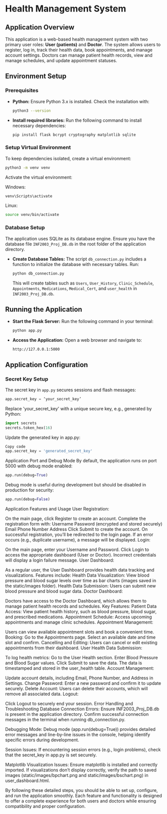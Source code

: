 # Health Management System

## Application Overview
This application is a web-based health management system with two primary user roles: **User (patients)** and **Doctor**. The system allows users to register, log in, track their health data, book appointments, and manage account settings. Doctors can manage patient health records, view and manage schedules, and update appointment statuses.

## Environment Setup

### Prerequisites
- **Python:** Ensure Python 3.x is installed. Check the installation with:
    ```bash
    python3 --version
    ```

- **Install required libraries:** Run the following command to install necessary dependencies:
    ```bash
    pip install flask bcrypt cryptography matplotlib sqlite
    ```

### Setup Virtual Environment
To keep dependencies isolated, create a virtual environment:
```bash
python3 -m venv venv
```
Activate the virtual environment:

Windows:
```bash
venv\Scripts\activate
```

Linux:
```bash
source venv/bin/activate
```

### Database Setup
The application uses SQLite as its database engine. Ensure you have the database file `INF2003_Proj_DB.db` in the root folder of the application directory.

- **Create Database Tables:** The script `db_connection.py` includes a function to initialize the database with necessary tables. Run:
    ```bash
    python db_connection.py
    ```
    This will create tables such as `Users`, `User_History`, `Clinic_Schedule`, `Appointments`, `Medications`, `Medical_Cert`, and `user_health` in `INF2003_Proj_DB.db`.

## Running the Application
- **Start the Flask Server:** Run the following command in your terminal:
    ```bash
    python app.py
    ```

- **Access the Application:** Open a web browser and navigate to:
    ```
    http://127.0.0.1:5000
    ```

## Application Configuration

### Secret Key Setup
The secret key in `app.py` secures sessions and flash messages:
```python
app.secret_key = ‘your_secret_key’
```

Replace 'your_secret_key' with a unique secure key, e.g., generated by Python:

```python
import secrets
secrets.token_hex(16)
```

Update the generated key in app.py:
```python
Copy code
app.secret_key = 'generated_secret_key'
```

Application Port and Debug Mode
By default, the application runs on port 5000 with debug mode enabled:
```python
app.run(debug=True)
```

Debug mode is useful during development but should be disabled in production for security:
```python
app.run(debug=False)
```

Application Features and Usage
User Registration:

On the main page, click Register to create an account.
Complete the registration form with:
Username
Password (encrypted and stored securely)
Email
Phone Number
Address
Click Submit to create the account. On successful registration, you’ll be redirected to the login page. If an error occurs (e.g., duplicate username), a message will be displayed.
Login:

On the main page, enter your Username and Password.
Click Login to access the appropriate dashboard (User or Doctor).
Incorrect credentials will display a login failure message.
User Dashboard:

As a regular user, the User Dashboard provides health data tracking and visualizations.
Features include:
Health Data Visualization: View blood pressure and blood sugar levels over time as bar charts (images saved in the static/images folder).
Health Data Submission: Users can submit new blood pressure and blood sugar data.
Doctor Dashboard:

Doctors have access to the Doctor Dashboard, which allows them to manage patient health records and schedules.
Key Features:
Patient Data Access: View patient health history, such as blood pressure, blood sugar, and prescribed medications.
Appointment Schedule: Access upcoming appointments and manage clinic schedules.
Appointment Management:

Users can view available appointment slots and book a convenient time.
Booking:
Go to the Appointments page.
Select an available date and time slot and confirm.
Cancelling and Editing:
Users can cancel or edit existing appointments from their dashboard.
User Health Data Submission:

To log health metrics:
Go to the User Health section.
Enter Blood Pressure and Blood Sugar values.
Click Submit to save the data. The data is timestamped and stored in the user_health table.
Account Management:

Update account details, including Email, Phone Number, and Address in Settings.
Change Password: Enter a new password and confirm it to update securely.
Delete Account: Users can delete their accounts, which will remove all associated data.
Logout:

Click Logout to securely end your session.
Error Handling and Troubleshooting
Database Connection Errors: Ensure INF2003_Proj_DB.db is present in the application directory. Confirm successful connection messages in the terminal when running db_connection.py.

Debugging Mode: Debug mode (app.run(debug=True)) provides detailed error messages and line-by-line issues in the console, helping identify specific errors during development.

Session Issues: If encountering session errors (e.g., login problems), check that the secret_key in app.py is set securely.

Matplotlib Visualization Issues: Ensure matplotlib is installed and correctly imported. If visualizations don’t display correctly, verify the path to saved images (static/images/bpchart.png and static/images/bschart.png) in user_dashboard.html.

By following these detailed steps, you should be able to set up, configure, and run the application smoothly. Each feature and functionality is designed to offer a complete experience for both users and doctors while ensuring compatibility and proper configuration.
